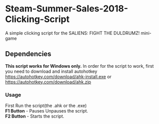 # Steam-Summer-Sales-2018-Clicking-Script
A simple clicking script for the SALIENS: FIGHT THE DULDRUMZ! mini-game
## Dependencies
**This script works for Windows only.**
In order for the script to work, first you need to download and install autohotkey <https://autohotkey.com/download/ahk-install.exe>
or
<https://autohotkey.com/download/ahk.zip>
### Usage
First Run the script(the .ahk or the .exe)<br/>
**F1 Button** - Pauses Unpauses the script.<br/>
**F2 Button** - Starts the script.<br/>
